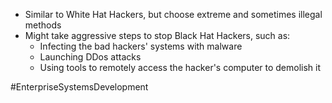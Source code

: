 - Similar to White Hat Hackers, but choose extreme and sometimes illegal methods
- Might take aggressive steps to stop Black Hat Hackers, such as:
	- Infecting the bad hackers' systems with malware
	- Launching DDos attacks
	- Using tools to remotely access the hacker's computer to demolish it

#EnterpriseSystemsDevelopment 
